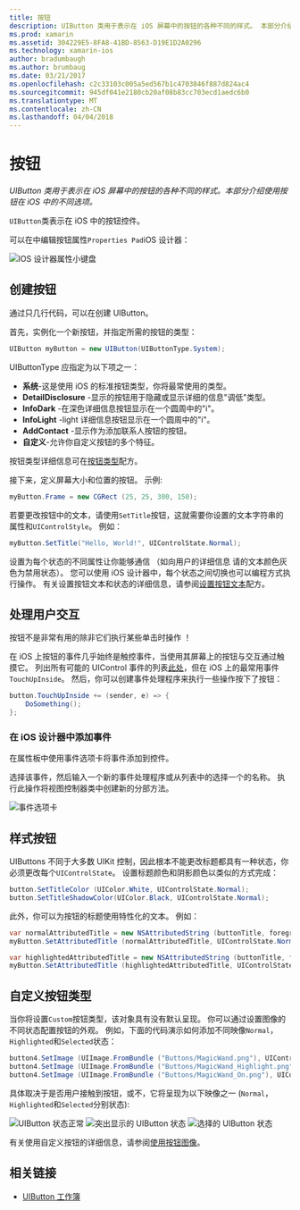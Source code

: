 ```yaml
---
title: 按钮
description: UIButton 类用于表示在 iOS 屏幕中的按钮的各种不同的样式。 本部分介绍使用按钮在 iOS 中的不同选项。
ms.prod: xamarin
ms.assetid: 304229E5-8FA8-41BD-8563-D19E1D2A0296
ms.technology: xamarin-ios
author: bradumbaugh
ms.author: brumbaug
ms.date: 03/21/2017
ms.openlocfilehash: c2c33103c005a5ed567b1c4703846f887d824ac4
ms.sourcegitcommit: 945df041e2180cb20af08b83cc703ecd1aedc6b0
ms.translationtype: MT
ms.contentlocale: zh-CN
ms.lasthandoff: 04/04/2018
---
```

# <a name="buttons"></a>按钮

_UIButton 类用于表示在 iOS 屏幕中的按钮的各种不同的样式。本部分介绍使用按钮在 iOS 中的不同选项。_

`UIButton`类表示在 iOS 中的按钮控件。 

可以在中编辑按钮属性`Properties Pad`iOS 设计器：


![](buttons-images/properties.png "IOS 设计器属性小键盘")

## <a name="creating-a-button"></a>创建按钮

通过只几行代码，可以在创建 UIButton。

首先，实例化一个新按钮，并指定所需的按钮的类型：

```csharp
UIButton myButton = new UIButton(UIButtonType.System);
```

UIButtonType 应指定为以下项之一：

- **系统**-这是使用 iOS 的标准按钮类型，你将最常使用的类型。
- **DetailDisclosure** -显示的按钮用于隐藏或显示详细的信息"调低"类型。
- **InfoDark** -在深色详细信息按钮显示在一个圆周中的"i"。
- **InfoLight** -light 详细信息按钮显示在一个圆周中的"i"。
- **AddContact** -显示作为添加联系人按钮的按钮。
- **自定义**-允许你自定义按钮的多个特征。

按钮类型详细信息可在[按钮类型](https://developer.xamarin.com/recipes/ios/standard_controls/buttons/create_different_types_of_buttons/)配方。

接下来，定义屏幕大小和位置的按钮。 示例:

```csharp
myButton.Frame = new CGRect (25, 25, 300, 150);
```

若要更改按钮中的文本，请使用`SetTitle`按钮，这就需要你设置的文本字符串的属性和`UIControlStyle`。 例如：

```csharp
myButton.SetTitle("Hello, World!", UIControlState.Normal);
```

设置为每个状态的不同属性让你能够通信 （如向用户的详细信息 请的文本颜色灰色为禁用状态）。 您可以使用 iOS 设计器中，每个状态之间切换也可以编程方式执行操作。 有关设置按钮文本和状态的详细信息，请参阅[设置按钮文本](https://developer.xamarin.com/recipes/ios/standard_controls/buttons/set_button_text/)配方。

## <a name="dealing-with-user-interactions"></a>处理用户交互


按钮不是非常有用的除非它们执行某些单击时操作 ！ 

在 iOS 上按钮的事件几乎始终是触控事件，当使用其屏幕上的按钮与交互通过触摸它。 列出所有可能的 UIControl 事件的列表[此处](https://developer.apple.com/documentation/uikit/uicontrolevents)，但在 iOS 上的最常用事件`TouchUpInside`。 然后，你可以创建事件处理程序来执行一些操作按下了按钮：


```csharp
button.TouchUpInside += (sender, e) => {
    DoSomething();
};
```

### <a name="adding-events-in-the-ios-designer"></a>在 iOS 设计器中添加事件
 
在属性板中使用事件选项卡将事件添加到控件。

选择该事件，然后输入一个新的事件处理程序或从列表中的选择一个的名称。 执行此操作将视图控制器类中创建新的分部方法。

![事件选项卡](buttons-images/image1.png)

## <a name="styling-a-button"></a>样式按钮

UIButtons 不同于大多数 UIKit 控制，因此根本不能更改标题都具有一种状态，你必须更改每个`UIControlState`。 设置标题颜色和阴影颜色以类似的方式完成：

```csharp
button.SetTitleColor (UIColor.White, UIControlState.Normal);
button.SetTitleShadowColor(UIColor.Black, UIControlState.Normal);
```

此外，你可以为按钮的标题使用特性化的文本。 例如：

```csharp
var normalAttributedTitle = new NSAttributedString (buttonTitle, foregroundColor: UIColor.Blue, strikethroughStyle: NSUnderlineStyle.Single);
myButton.SetAttributedTitle (normalAttributedTitle, UIControlState.Normal);

var highlightedAttributedTitle = new NSAttributedString (buttonTitle, foregroundColor: UIColor.Green, strikethroughStyle: NSUnderlineStyle.Thick);
myButton.SetAttributedTitle (highlightedAttributedTitle, UIControlState.Highlighted);
```

## <a name="custom-button-types"></a>自定义按钮类型


当你将设置`Custom`按钮类型，该对象具有没有默认呈现。 你可以通过设置图像的不同状态配置按钮的外观。 例如，下面的代码演示如何添加不同映像`Normal`，`Highlighted`和`Selected`状态：


```csharp
button4.SetImage (UIImage.FromBundle ("Buttons/MagicWand.png"), UIControlState.Normal);
button4.SetImage (UIImage.FromBundle ("Buttons/MagicWand_Highlight.png"), UIControlState.Highlighted);
button4.SetImage (UIImage.FromBundle ("Buttons/MagicWand_On.png"), UIControlState.Selected);
```


具体取决于是否用户接触到按钮，或不，它将呈现为以下映像之一 (`Normal`，`Highlighted`和`Selected`分别状态):


![](buttons-images/image22.png "UIButton 状态正常")
![](buttons-images/image23.png "突出显示的 UIButton 状态")
![](buttons-images/image24.png "选择的 UIButton 状态")

有关使用自定义按钮的详细信息，请参阅[使用按钮图像](https://developer.xamarin.com/recipes/ios/standard_controls/buttons/use_an_image_for_a_button/)。


## <a name="related-links"></a>相关链接

- [UIButton 工作簿](https://developer.xamarin.com/workbooks/ios/user-interface/UIbutton/uibutton.workbook)
